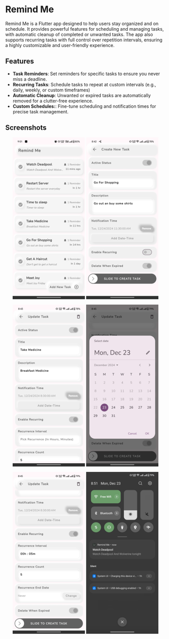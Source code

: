 # Remind Me

Remind Me is a Flutter app designed to help users stay organized and on schedule. It provides powerful features for scheduling and managing tasks, with automatic cleanup of completed or unwanted tasks. The app also supports recurring tasks with full control over repetition intervals, ensuring a highly customizable and user-friendly experience.

## Features

- **Task Reminders**: Set reminders for specific tasks to ensure you never miss a deadline.
- **Recurring Tasks**: Schedule tasks to repeat at custom intervals (e.g., daily, weekly, or custom timeframes)
- **Automatic Cleanup**: Unwanted or expired tasks are automatically removed for a clutter-free experience.
- **Custom Schedules:**: Fine-tune scheduling and notification times for precise task management.

## Screenshots

<p align="center">
  <img alt="Screenshot" src="./screenshots/remind_me_1.jpg" width="45%" />
  <img alt="Screenshot" src="./screenshots/remind_me_2.jpg" width="45%" />
</p>

<p align="center">
  <img alt="Screenshot" src="./screenshots/remind_me_3.jpg" width="45%" />
  <img alt="Screenshot" src="./screenshots/remind_me_4.jpg" width="45%" />
</p>

<p align="center">
  <img alt="Screenshot" src="./screenshots/remind_me_5.jpg" width="45%" />
  <img alt="Screenshot" src="./screenshots/remind_me_6.jpg" width="45%" />
</p>
